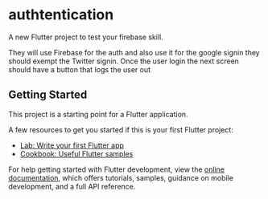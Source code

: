 # authtentication

A new Flutter project to test your firebase skill.

They will use Firebase for the auth and also use it for the google signin they should 
exempt the Twitter signin. Once the user login the next screen should have a button 
that logs the user out


## Getting Started

This project is a starting point for a Flutter application.

A few resources to get you started if this is your first Flutter project:

- [Lab: Write your first Flutter app](https://docs.flutter.dev/get-started/codelab)
- [Cookbook: Useful Flutter samples](https://docs.flutter.dev/cookbook)

For help getting started with Flutter development, view the
[online documentation](https://docs.flutter.dev/), which offers tutorials,
samples, guidance on mobile development, and a full API reference.
